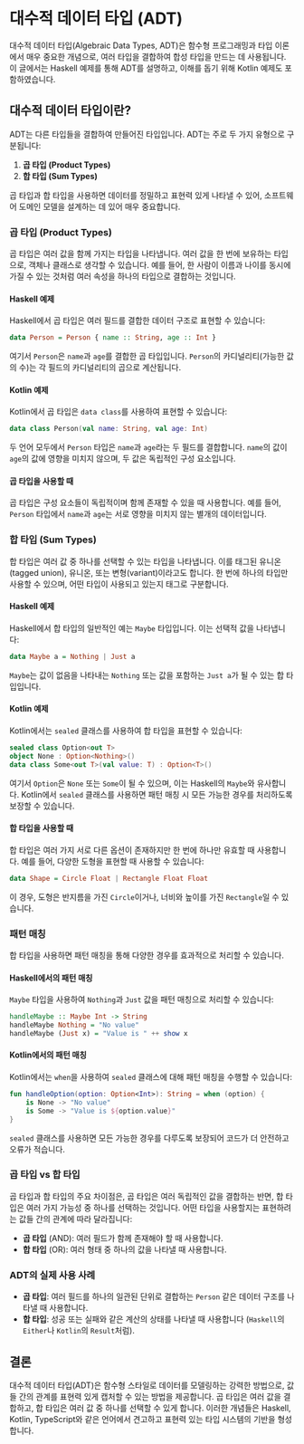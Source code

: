 # 대수적 데이터 타입 (ADT)

대수적 데이터 타입(Algebraic Data Types, ADT)은 함수형 프로그래밍과 타입 이론에서 매우 중요한 개념으로, 여러 타입을 결합하여 합성 타입을 만드는 데 사용됩니다. 이 글에서는 Haskell 예제를 통해 ADT를 설명하고, 이해를 돕기 위해 Kotlin 예제도 포함하였습니다.

## 대수적 데이터 타입이란?
ADT는 다른 타입들을 결합하여 만들어진 타입입니다. ADT는 주로 두 가지 유형으로 구분됩니다:

1. **곱 타입 (Product Types)**
2. **합 타입 (Sum Types)**

곱 타입과 합 타입을 사용하면 데이터를 정밀하고 표현력 있게 나타낼 수 있어, 소프트웨어 도메인 모델을 설계하는 데 있어 매우 중요합니다.

### 곱 타입 (Product Types)
곱 타입은 여러 값을 함께 가지는 타입을 나타냅니다. 여러 값을 한 번에 보유하는 타입으로, 객체나 클래스로 생각할 수 있습니다. 예를 들어, 한 사람이 이름과 나이를 동시에 가질 수 있는 것처럼 여러 속성을 하나의 타입으로 결합하는 것입니다.


#### Haskell 예제

Haskell에서 곱 타입은 여러 필드를 결합한 데이터 구조로 표현할 수 있습니다:

```haskell
data Person = Person { name :: String, age :: Int }
```

여기서 `Person`은 `name`과 `age`를 결합한 곱 타입입니다. `Person`의 카디널리티(가능한 값의 수)는 각 필드의 카디널리티의 곱으로 계산됩니다.

#### Kotlin 예제
Kotlin에서 곱 타입은 `data class`를 사용하여 표현할 수 있습니다:

```kotlin
data class Person(val name: String, val age: Int)
```

두 언어 모두에서 `Person` 타입은 `name`과 `age`라는 두 필드를 결합합니다. `name`의 값이 `age`의 값에 영향을 미치지 않으며, 두 값은 독립적인 구성 요소입니다.

#### 곱 타입을 사용할 때
곱 타입은 구성 요소들이 독립적이며 함께 존재할 수 있을 때 사용합니다. 예를 들어, `Person` 타입에서 `name`과 `age`는 서로 영향을 미치지 않는 별개의 데이터입니다.

### 합 타입 (Sum Types)
합 타입은 여러 값 중 하나를 선택할 수 있는 타입을 나타냅니다. 이를 태그된 유니온(tagged union), 유니온, 또는 변형(variant)이라고도 합니다. 한 번에 하나의 타입만 사용할 수 있으며, 어떤 타입이 사용되고 있는지 태그로 구분합니다.

#### Haskell 예제
Haskell에서 합 타입의 일반적인 예는 `Maybe` 타입입니다. 이는 선택적 값을 나타냅니다:

```haskell
data Maybe a = Nothing | Just a
```

`Maybe`는 값이 없음을 나타내는 `Nothing` 또는 값을 포함하는 `Just a`가 될 수 있는 합 타입입니다.

#### Kotlin 예제
Kotlin에서는 `sealed` 클래스를 사용하여 합 타입을 표현할 수 있습니다:

```kotlin
sealed class Option<out T>
object None : Option<Nothing>()
data class Some<out T>(val value: T) : Option<T>()
```

여기서 `Option`은 `None` 또는 `Some`이 될 수 있으며, 이는 Haskell의 `Maybe`와 유사합니다. Kotlin에서 `sealed` 클래스를 사용하면 패턴 매칭 시 모든 가능한 경우를 처리하도록 보장할 수 있습니다.

#### 합 타입을 사용할 때
합 타입은 여러 가지 서로 다른 옵션이 존재하지만 한 번에 하나만 유효할 때 사용합니다. 예를 들어, 다양한 도형을 표현할 때 사용할 수 있습니다:

```haskell
data Shape = Circle Float | Rectangle Float Float
```

이 경우, 도형은 반지름을 가진 `Circle`이거나, 너비와 높이를 가진 `Rectangle`일 수 있습니다.

### 패턴 매칭
합 타입을 사용하면 패턴 매칭을 통해 다양한 경우를 효과적으로 처리할 수 있습니다.

#### Haskell에서의 패턴 매칭
`Maybe` 타입을 사용하여 `Nothing`과 `Just` 값을 패턴 매칭으로 처리할 수 있습니다:

```haskell
handleMaybe :: Maybe Int -> String
handleMaybe Nothing = "No value"
handleMaybe (Just x) = "Value is " ++ show x
```

#### Kotlin에서의 패턴 매칭
Kotlin에서는 `when`을 사용하여 `sealed` 클래스에 대해 패턴 매칭을 수행할 수 있습니다:

```kotlin
fun handleOption(option: Option<Int>): String = when (option) {
    is None -> "No value"
    is Some -> "Value is ${option.value}"
}
```

`sealed` 클래스를 사용하면 모든 가능한 경우를 다루도록 보장되어 코드가 더 안전하고 오류가 적습니다.

### 곱 타입 vs 합 타입
곱 타입과 합 타입의 주요 차이점은, 곱 타입은 여러 독립적인 값을 결합하는 반면, 합 타입은 여러 가지 가능성 중 하나를 선택하는 것입니다. 어떤 타입을 사용할지는 표현하려는 값들 간의 관계에 따라 달라집니다:

- **곱 타입** (AND): 여러 필드가 함께 존재해야 할 때 사용합니다.
- **합 타입** (OR): 여러 형태 중 하나의 값을 나타낼 때 사용합니다.

### ADT의 실제 사용 사례
- **곱 타입**: 여러 필드를 하나의 일관된 단위로 결합하는 `Person` 같은 데이터 구조를 나타낼 때 사용합니다.
- **합 타입**: 성공 또는 실패와 같은 계산의 상태를 나타낼 때 사용합니다 (`Haskell`의 `Either`나 `Kotlin`의 `Result`처럼).

## 결론
대수적 데이터 타입(ADT)은 함수형 스타일로 데이터를 모델링하는 강력한 방법으로, 값들 간의 관계를 표현력 있게 캡처할 수 있는 방법을 제공합니다. 곱 타입은 여러 값을 결합하고, 합 타입은 여러 값 중 하나를 선택할 수 있게 합니다. 이러한 개념들은 Haskell, Kotlin, TypeScript와 같은 언어에서 견고하고 표현력 있는 타입 시스템의 기반을 형성합니다.

